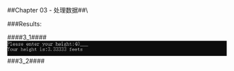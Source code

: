 
##Chapter 03 - 处理数据##\

###Results:

####3_1####\
![](https://github.com/xwr96/Cpp-Primer-Plus/blob/master/ch03/Results/1.png)\
###3_2####\
![]()
